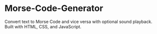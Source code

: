 # Morse-Code-Generator
Convert text to Morse Code and vice versa with optional sound playback. Built with HTML, CSS, and JavaScript.

